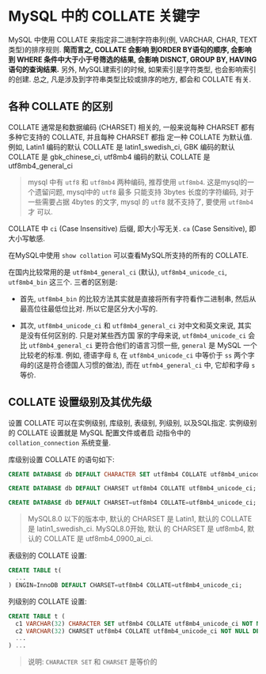 # MySQL 中的 COLLATE 关键字

MySQL 中使用 COLLATE 来指定非二进制字符串列(例, VARCHAR, CHAR, TEXT类型)的排序规则. **简而言之, COLLATE 会影响
到ORDER BY语句的顺序, 会影响到 WHERE 条件中大于小于号筛选的结果, 会影响 DISNCT, GROUP BY, HAVING 语句的查询结果.** 
另外, MySQL建索引的时候, 如果索引是字符类型, 也会影响索引的创建. 总之, 凡是涉及到字符串类型比较或排序的地方, 都会和 
COLLATE 有关.

## 各种 COLLATE 的区别

COLLATE 通常是和数据编码 (CHARSET) 相关的, 一般来说每种 CHARSET 都有多种它支持的 COLLATE, 并且每种 CHARSET 都指
定一种 COLLATE 为默认值. 例如, Latin1 编码的默认 COLLATE 是 latin1_swedish_ci, GBK 编码的默认 COLLATE 是 
gbk_chinese_ci, utf8mb4 编码的默认 COLLATE 是 utf8mb4_general_ci

> mysql 中有 `utf8` 和 `utf8mb4` 两种编码, 推荐使用 `utf8mb4`. 这是mysql的一个遗留问题, mysql中的 `utf8` 最多
只能支持 3bytes 长度的字符编码, 对于一些需要占据 4bytes 的文字, mysql 的 `utf8` 就不支持了, 要使用 `utf8mb4` 才
可以.

COLLATE 中 `ci` (Case Insensitive) 后缀, 即大小写无关.  `ca` (Case Sensitive), 即大小写敏感.

在MySQL中使用 `show collation` 可以查看MySQL所支持的所有的 COLLATE.

在国内比较常用的是 `utf8mb4_general_ci` (默认), `utf8mb4_unicode_ci`, `utf8mb4_bin` 这三个. 三者的区别是:

- 首先, `utf8mb4_bin` 的比较方法其实就是直接将所有字符看作二进制串, 然后从最高位往最低位比对. 所以它是区分大小写的.

- 其次, `utf8mb4_unicode_ci` 和 `utf8mb4_general_ci` 对中文和英文来说, 其实是没有任何区别的. 只是对某些西方国
家的字母来说, `utf8mb4_unicode_ci` 会比 `utf8mb4_general_ci` 更符合他们的语言习惯一些, `general` 是 MySQL 
一个比较老的标准. 例如, 德语字母 `ß`, 在 `utf8mb4_unicode_ci` 中等价于 `ss` 两个字母的(这是符合德国人习惯的做法), 
而在 `utfmb4_general_ci` 中, 它却和字母 `s` 等价.

## COLLATE 设置级别及其优先级

设置 COLLATE 可以在实例级别, 库级别, 表级别, 列级别, 以及SQL指定. 实例级别的 COLLATE 设置就是 MySQL 配置文件或者启
动指令中的 `collation_connection` 系统变量.


库级别设置 COLLATE 的语句如下:

```sql
CREATE DATABASE db DEFAULT CHARACTER SET utf8mb4 COLLATE utf8mb4_unicode_ci;

CREATE DATABASE db DEFAULT CHARSET utf8mb4 COLLATE utf8mb4_unicode_ci;

CREATE DATABASE db DEFAULT CHARSET=utf8mb4 COLLATE=utf8mb4_unicode_ci;
```

> MySQL8.0 以下的版本中, 默认的 CHARSET 是 Latin1, 默认的 COLLATE 是 latin1_swedish_ci. MySQL8.0开始, 默认
的 CHARSET 是 utf8mb4, 默认的 COLLATE 是 utf8mb4_0900_ai_ci.


表级别的 COLLATE 设置:

```sql
CREATE TABLE t(
  ...
) ENGIN=InnoDB DEFAULT CHARSET=utf8mb4 COLLATE=utf8mb4_unicode_ci;
```

列级别的 COLLATE 设置:

```sql
CREATE TABLE t (
  c1 VARCHAR(32) CHARACTER SET utf8mb4 COLLATE utf8mb4_unicode_ci NOT NULL DEFAULT '',
  c2 VARCHAR(32) CHARSET utf8mb4 COLLATE utf8mb4_unicode_ci NOT NULL DEFAULT '',
  ...   
) ...
```

> 说明: `CHARACTER SET` 和 `CHARSET` 是等价的
